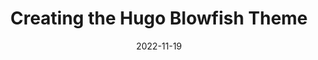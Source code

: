 ---
image: 
  path: https://res.cloudinary.com/dahpdufoq/image/upload/marketing-site/SF-Ep4-nuno-post.jpg
  alt: >-
    Blue banner with Static Feedback logo and image of event speaker, Nuno
    Coração.
date: 2022-11-19
upcoming: false
title: Creating the Hugo Blowfish Theme
content: >-
  Learn what's involved in creating and maintaining a Hugo theme, with
  Nuno Cora&ccedil;&atilde;o, author of the
  new Blowfish theme.
link: https://youtu.be/4s0lm1_qTz4
---